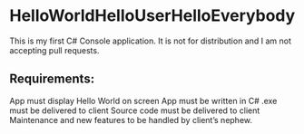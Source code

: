 # HelloWorldHelloUserHelloEverybody

This is my first C# Console application. It is not for distribution and I am not accepting pull requests.

## Requirements:
App must display Hello World on screen
App must be written in C#
.exe must be delivered to client
Source code must be delivered to client
Maintenance and new features to be handled by client’s nephew.
